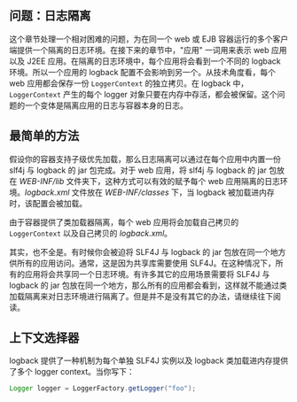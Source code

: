 ## 问题：日志隔离

这个章节处理一个相对困难的问题，为在同一个 web 或 EJB 容器运行的多个客户端提供一个隔离的日志环境。在接下来的章节中，"应用" 一词用来表示 web 应用以及 J2EE 应用。在隔离的日志环境中，每个应用将会看到一个不同的 logback 环境。所以一个应用的 logback 配置不会影响到另一个。从技术角度看，每个 web 应用都会保存一份 `LoggerContext` 的独立拷贝。在 logback 中，`LoggerContext` 产生的每个 logger 对象只要在内存中存活，都会被保留。这个问题的一个变体是隔离应用的日志与容器本身的日志。

## 最简单的方法

假设你的容器支持子级优先加载，那么日志隔离可以通过在每个应用中内置一份 slf4j 与 logback 的 jar 包完成。对于 web 应用，将 slf4j 与 logback 的 jar 包放在 *WEB-INF/lib* 文件夹下，这种方式可以有效的赋予每个 web 应用隔离的日志环境。*logback.xml* 文件放在 *WEB-INF/classes*  下，当 logback 被加载进内存时，该配置会被加载。

由于容器提供了类加载器隔离，每个 web 应用将会加载自己拷贝的 `LoggerContext` 以及自己拷贝的 *logback.xml*。

其实，也不全是。有时候你会被迫将 SLF4J 与 logback 的 jar 包放在同一个地方供所有的应用访问。通常，这是因为共享库需要使用 SLF4J。在这种情况下，所有的应用将会共享同一个日志环境。有许多其它的应用场景需要将 SLF4J 与 logback 的 jar 包放在同一个地方，那么所有的应用都会看到，这样就不能通过类加载隔离来对日志环境进行隔离了。但是并不是没有其它的办法，请继续往下阅读。

## 上下文选择器

logback 提供了一种机制为每个单独 SLF4J 实例以及 logback 类加载进内存提供了多个 logger context。当你写下：

```java
Logger logger = LoggerFactory.getLogger("foo");
```

